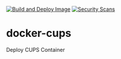 [![Build and Deploy Image](https://github.com/tkhom3/docker-cups/actions/workflows/build-and-deploy.yml/badge.svg)](https://github.com/tkhom3/docker-cups/actions/workflows/build-and-deploy.yml)
[![Security Scans](https://github.com/tkhom3/docker-cups/actions/workflows/security-scans-pr.yml/badge.svg)](https://github.com/tkhom3/docker-cups/actions/workflows/security-scans-pr.yml)

# docker-cups

Deploy CUPS Container
